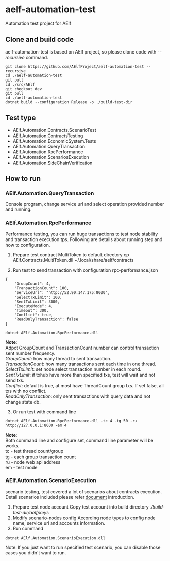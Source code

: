 # aelf-automation-test
Automation test project for AElf

## Clone and build code
aelf-automation-test is based on AElf project, so please clone code with *--recursive* command.
``` 
git clone https://github.com/AElfProject/aelf-automation-test --recursive
cd ./aelf-automation-test
git pull
cd ./src/AElf
git checkout dev
git pull
cd ./aelf-automation-test
dotnet build --configuration Release -o ./build-test-dir
```

## Test type
- AElf.Automation.Contracts.ScenarioTest
- AElf.Automation.ContractsTesting
- AElf.Automation.EconomicSystem.Tests
- AElf.Automation.QueryTransaction
- AElf.Automation.RpcPerformance
- AElf.Automation.ScenariosExecution
- AElf.Automation.SideChainVerification

## How to run

### AElf.Automation.QueryTransaction
Console program, change service url and select operation provided number and running.

### AElf.Automation.RpcPerformance
Performance testing, you can run huge transactions to test node stability and transaction execution tps.
Following are details about running step and how to configuration.

1. Prepare test contract MultiToken to default directory
cp AElf.Contracts.MultiToken.dll ~/.local/share/aelf/contracts

2. Run test to send transaction with configuration rpc-performance.json
```
{
    "GroupCount": 4,
    "TransactionCount": 100,
    "ServiceUrl": "http://52.90.147.175:8000",
    "SelectTxLimit": 100,
    "SentTxLimit": 3000,
    "ExecuteMode": 4,
    "Timeout": 300,
    "Conflict": true,
    "ReadOnlyTransaction": false
}

dotnet AElf.Automation.RpcPerformance.dll
```
**Note**:   
Adpot GroupCount and TransactionCount number can control transaction sent number frequency.      
*GroupCount*: how many thread to sent transaction.   
*TransactionCount*: how many transactions sent each time in one thread. 
*SelectTxLimit*: set node select transaction number in each round.     
*SentTxLimit*: if txhub have more than specified txs, test will wait and not send txs.   
*Conflict*: default is true, at most have ThreadCount group txs. If set false, all txs with no conflict.   
*ReadOnlyTransaction*: only sent transactions with query data and not change state db.

3. Or run test with command line
```
dotnet AElf.Automation.RpcPerformance.dll -tc 4 -tg 50 -ru http://127.0.0.1:8000 -em 4
```
**Note**:    
Both command line and configure set, command line parameter will be works.    
tc - test thread count/group      
tg - each group transaction count     
ru - node web api address      
em - test mode     

### AElf.Automation.ScenarioExecution
scenario testing, test covered a lot of scenarios about contracts execution. Detail scenarios included please refer [document](https://github.com/AElfProject/aelf-automation-test/blob/dev/test/AElf.Automation.ScenariosExecution/ReadMe.md) introduction. 
1. Prepare test node account
Copy test account into build directory *./build-test-dir/aelf/keys*
2. Modify scenario-nodes config
According node types to config node name, service url and accounts information.
3. Run command
```
dotnet AElf.Automation.ScenarioExecution.dll
```
Note:
If you just want to run specified test scenario, you can disable those cases you didn't want to run.
